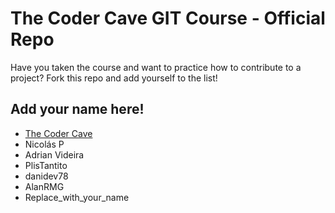 # The Coder Cave GIT Course - Official Repo

Have you taken the course and want to practice how to contribute to a project? 
Fork this repo and add yourself to the list!


## Add your name here!

- [The Coder Cave](https://thecodercave.com/)
- Nicolás P
- Adrian Videira
- PlisTantito
- danidev78
- AlanRMG
- Replace_with_your_name

